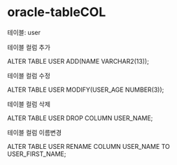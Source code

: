 # oracle-tableCOL

테이블: user

테이블 컬럼 추가 

ALTER TABLE USER ADD(NAME VARCHAR2(13)); 

테이블 컬럼 수정

ALTER TABLE USER MODIFY(USER_AGE NUMBER(3));

테이블 컬럼 삭제

ALTER TABLE USER DROP COLUMN USER_NAME;

테이블 컬럼 이름변경

ALTER TABLE USER RENAME COLUMN USER_NAME TO USER_FIRST_NAME;
